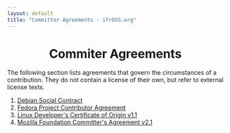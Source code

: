 ```yaml
---
layout: default
title: "Committer Agreements - ifrOSS.org"
---
```


<h1 style="text-align: center;">️Commiter Agreements</h1>

The following section lists agreements that govern the circumstances
of a contribution. They do not contain a license of their own, but
refer to external license texts.

1. [Debian Social Contract](https://www.debian.org/social_contract)
2. [Fedora Project Contributor Agreement](https://fedoraproject.org/wiki/Legal:Fedora_Project_Contributor_Agreement#FPCA_Text)
3. [Linux Developer's Certificate of Origin v1.1](http://git.kernel.org/cgit/linux/kernel/git/torvalds/linux.git/tree/Documentation/SubmittingPatches#n358)
4. [Mozilla Foundation Committer's Agreement v2.1](https://www.mozilla.org/hacking/committer/committers-agreement.pdf)
